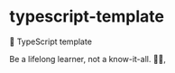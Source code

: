# typescript-template

🌱 TypeScript template

<!-- INSPIRATIONAL_QUOTE_START -->
Be a lifelong learner, not a know-it-all.
🧑‍💻,
<!-- INSPIRATIONAL_QUOTE_END -->
